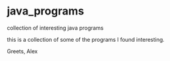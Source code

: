 java_programs
=============

collection of interesting java programs

this is a collection of some of the programs I found interesting.

Greets,
Alex
